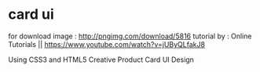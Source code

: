 # card ui
for download image : http://pngimg.com/download/5816
tutorial by : Online Tutorials || https://www.youtube.com/watch?v=jUByQLfakJ8

Using CSS3 and HTML5
Creative Product Card UI Design
